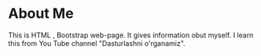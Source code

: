 # About Me
This is HTML , Bootstrap web-page. It gives information obut myself. I learn this from You Tube channel "Dasturlashni o'rganamiz".